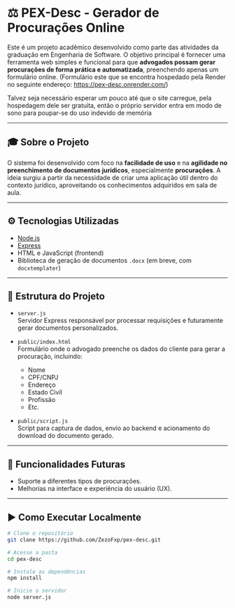 # ⚖️ PEX-Desc - Gerador de Procurações Online

Este é um projeto acadêmico desenvolvido como parte das atividades da graduação em Engenharia de Software. O objetivo principal é fornecer uma ferramenta web simples e funcional para que **advogados possam gerar procurações de forma prática e automatizada**, preenchendo apenas um formulário online. (Formulário este que se encontra hospedado pela Render no seguinte endereço: https://pex-desc.onrender.com/)

Talvez seja necessário esperar um pouco até que o site carregue, pela hospedagem dele ser gratuita, então o próprio servidor entra em modo de sono para poupar-se do uso indevido de memória

---

## 🎓 Sobre o Projeto

O sistema foi desenvolvido com foco na **facilidade de uso** e na **agilidade no preenchimento de documentos jurídicos**, especialmente **procurações**. A ideia surgiu a partir da necessidade de criar uma aplicação útil dentro do contexto jurídico, aproveitando os conhecimentos adquiridos em sala de aula.

---

## ⚙️ Tecnologias Utilizadas

- [Node.js](https://nodejs.org/)
- [Express](https://expressjs.com/)
- HTML e JavaScript (frontend)
- Biblioteca de geração de documentos `.docx` (em breve, com `docxtemplater`)

---

## 🧱 Estrutura do Projeto

- `server.js`  
  Servidor Express responsável por processar requisições e futuramente gerar documentos personalizados.

- `public/index.html`  
  Formulário onde o advogado preenche os dados do cliente para gerar a procuração, incluindo:
  - Nome
  - CPF/CNPJ
  - Endereço
  - Estado Civíl
  - Profissão
  - Etc.

- `public/script.js`  
  Script para captura de dados, envio ao backend e acionamento do download do documento gerado.

---

## 🚧 Funcionalidades Futuras

- Suporte a diferentes tipos de procurações.
- Melhorias na interface e experiência do usuário (UX).

---

## ▶️ Como Executar Localmente

```bash
# Clone o repositório
git clone https://github.com/ZezoFxp/pex-desc.git

# Acesse a pasta
cd pex-desc

# Instale as dependências
npm install

# Inicie o servidor
node server.js
